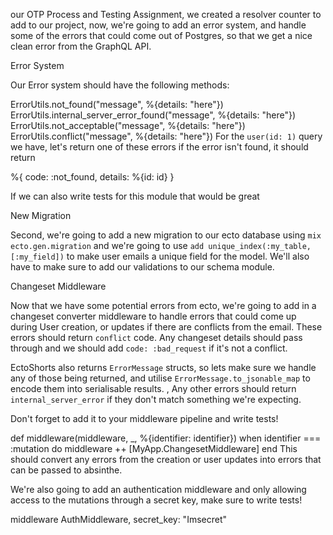 our OTP Process and Testing Assignment, we created a resolver counter to add to our project, now, we're going to add an error system, and handle some of the errors that could come out of Postgres, so that we get a nice clean error from the GraphQL API. 



Error System

Our Error system should have the following methods:

ErrorUtils.not_found("message", %{details: "here"})
ErrorUtils.internal_server_error_found("message", %{details: "here"})
ErrorUtils.not_acceptable("message", %{details: "here"})
ErrorUtils.conflict("message", %{details: "here"})
For the `user(id: 1)` query we have, let's return one of these errors if the error isn't found, it should return


%{
  code: :not_found,
  details: %{id: id}
}

If we can also write tests for this module that would be great

New Migration

Second, we're going to add a new migration to our ecto database using `mix ecto.gen.migration` and we're going to use `add unique_index(:my_table, [:my_field])` to make user emails a unique field for the model. We'll also have to make sure to add our validations to our schema module. 



Changeset Middleware

Now that we have some potential errors from ecto, we're going to add in a changeset converter middleware to handle errors that could come up during User creation, or updates if there are conflicts from the email. These errors should return `conflict` code. Any changeset details should pass through and we should add `code: :bad_request` if it's not a conflict.

EctoShorts also returns `ErrorMessage` structs, so lets make sure we handle any of those being returned, and utilise `ErrorMessage.to_jsonable_map` to encode them into serialisable results. , Any other errors should return `internal_server_error` if they don't match something we're expecting.

Don't forget to add it to your middleware pipeline and write tests!

def middleware(middleware, _, %{identifier: identifier}) when identifier === :mutation do
  middleware ++ [MyApp.ChangesetMiddleware]
end
This should convert any errors from the creation or user updates into errors that can be passed to absinthe. 

We're also going to add an authentication middleware and only allowing access to the mutations through a secret key, make sure to write tests! 

middleware AuthMiddleware, secret_key: "Imsecret"
